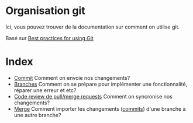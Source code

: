 
Organisation git
================

Ici, vous pouvez trouver de la documentation sur comment on utilise git.

Basé sur [Best practices for using Git]("https://deepsource.io/blog/git-best-practices/")

# Index
- [Commit](commits.md) Comment on envoie nos changements?
- [Branches](branches.md) Comment on se prépare pour implémenter une fonctionnalité, réparer une erreur et etc?
- [Code review de pull/merge requests](code-reviews.md) Comment on syncronise nos changements?
- [Merge](merge.md) Comment importer les changements ([commits](commits.md)) d'une branche à une autre branche?
